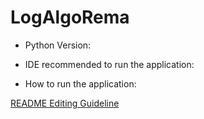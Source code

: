 # LogAlgoRema

* Python Version:

* IDE recommended to run the application:

* How to run the application:

 [README Editing Guideline](https://guides.github.com/features/mastering-markdown/)
